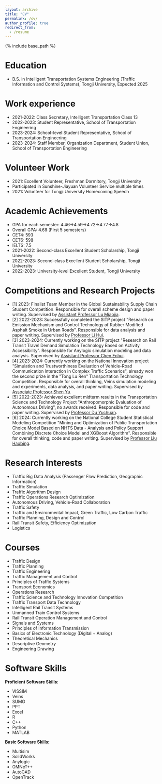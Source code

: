 ```yaml
---
layout: archive
title: "CV"
permalink: /cv/
author_profile: true
redirect_from:
  - /resume
---
```


{% include base_path %}

Education
======
* B.S. in Intelligent Transportation Systems Engineering (Traffic Information and Control Systems), Tongji University, Expected 2025

Work experience
======
* 2021-2022: Class Secretary, Intelligent Transportation Class 13
* 2022-2023: Student Representative, School of Transportation Engineering
* 2023-2024: School-level Student Representative, School of Transportation Engineering
* 2023-2024: Staff Member, Organization Department, Student Union, School of Transportation Engineering

Volunteer Work
======
* 2021: Excellent Volunteer, Freshman Dormitory, Tongji University
* Participated in Sunshine-Jiayuan Volunteer Service multiple times
* 2021: Volunteer for Tongji University Homecoming Speech

Academic Achievements
======
* GPA for each semester: 4.46->4.59->4.72->4.77->4.8
* Overall GPA: 4.68 (First 5 semesters)
* CET4: 593
* CET6: 598
* IELTS: 7.5
* 2021-2022: Second-class Excellent Student Scholarship, Tongji University
* 2022-2023: Second-class Excellent Student Scholarship, Tongji University
* 2022-2023: University-level Excellent Student, Tongji University

Competitions and Research Projects
======
* [1] 2023: Finalist Team Member in the Global Sustainability Supply Chain Student Competition. Responsible for overall scheme design and paper writing. Supervised by [Assistant Professor Lu Miaojia](https://tjjt.tongji.edu.cn/szdw1/jsml2/ysglgcx1/lmj.htm).
* [2] 2022-2023: Successfully completed the SITP project "Research on Emission Mechanism and Control Technology of Rubber Modified Asphalt Smoke in Urban Roads". Responsible for data analysis and paper writing. Supervised by [Professor Li Hui](https://cst.tongji.edu.cn/cyfc/xsdtr.htm).
* [3] 2023-2024: Currently working on the SITP project "Research on Rail Transit Travel Demand Simulation Technology Based on Activity Accessibility". Responsible for Anylogic simulation modeling and data analysis. Supervised by [Assistant Professor Chen Enhui](https://tjjt.tongji.edu.cn/info/2970/10190.htm).
* [4] 2023-2024: Currently working on the National Innovation project "Simulation and Trustworthiness Evaluation of Vehicle-Road Communication Interaction in Complex Traffic Scenarios", already won the second prize in the "Tong Lu Ren" Transportation Technology Competition. Responsible for overall thinking, Veins simulation modeling and experiments, data analysis, and paper writing. Supervised by [Associate Professor Shen Yu](http://steps.group/pd.jsp?id=3).
* [5] 2022-2023: Achieved excellent midterm results in the Transportation Science and Technology Project "Anthropomorphic Evaluation of Autonomous Driving", no awards received. Responsible for code and paper writing. Supervised by [Professor Du Yuchuan](http://steps.group/pd.jsp?id=1&fromColId=0#_pp=0_489_1).
* [6] 2024: Currently working on the National College Student Statistical Modeling Competition "Mining and Optimization of Public Transportation Choice Model Based on NHTS Data - Analysis and Policy Support Combining Discrete Choice Model and XGBoost Algorithm". Responsible for overall thinking, code and paper writing. Supervised by [Professor Liu Haobing](https://tjjt.tongji.edu.cn/szdw1/jsml2/jtgcx1/lhb.htm).
  
Research Interests
======
* Traffic Big Data Analysis (Passenger Flow Prediction, Geographic Information)
* Traffic Simulation
* Traffic Algorithm Design
* Traffic Operations Research Optimization
* Autonomous Driving, Vehicle-Road Collaboration
* Traffic Safety
* Traffic and Environmental Impact, Green Traffic, Low Carbon Traffic
* Traffic Planning, Design and Control
* Rail Transit Safety, Efficiency Optimization
* Logistics

Courses
======
* Traffic Design
* Traffic Planning
* Traffic Engineering
* Traffic Management and Control
* Principles of Traffic Systems
* Transport Economics
* Operations Research
* Traffic Science and Technology Innovation Competition
* Traffic Transport Data Technology
* Intelligent Rail Transit Systems
* Unmanned Train Control Systems
* Rail Transit Operation Management and Control
* Signals and Systems
* Principles of Information Transmission
* Basics of Electronic Technology (Digital + Analog)
* Theoretical Mechanics
* Descriptive Geometry
* Engineering Drawing

Software Skills
======
**Proficient Software Skills:**
- VISSIM
- Veins
- SUMO
- PPT
- Excel
- R
- C++
- Python
- MATLAB

**Basic Software Skills:**
- Multisim
- SolidWorks
- Anylogic
- OMNeT++
- AutoCAD
- OpenTrack
